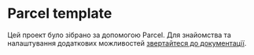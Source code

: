 # Parcel template

Цей проект було зібрано за допомогою Parcel. Для знайомства та налаштування
додаткових можливостей [звертайтеся до документації](https://parceljs.org/).
